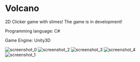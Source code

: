 # Volcano
2D Clicker game with slimes! The game is in development!

Programming language: C#

Game Engine: Unity3D

![screenshot_0](https://user-images.githubusercontent.com/10260469/99200312-352e8a00-27ad-11eb-8e9e-2ba6d893c893.JPG)
![screenshot_2](https://user-images.githubusercontent.com/10260469/99200309-3495f380-27ad-11eb-9c99-1b460028b973.JPG)
![screenshot_3](https://user-images.githubusercontent.com/10260469/99200310-3495f380-27ad-11eb-9e7d-e4f6394321b2.JPG)
![screenshot_4](https://user-images.githubusercontent.com/10260469/99200311-352e8a00-27ad-11eb-9c39-eb45dc3a7983.JPG)
![screenshot_1](https://user-images.githubusercontent.com/10260469/99200306-33fd5d00-27ad-11eb-8483-e029c078b05b.JPG)

